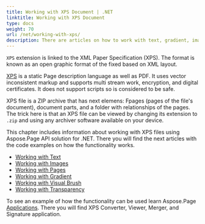 ```yaml
---
title: Working with XPS Document | .NET
linktitle: Working with XPS Document
type: docs
weight: 70
url: /net/working-with-xps/
description: There are articles on how to work with text, gradient, image, transparency, and pages of XPS files using Aspose.Page for .NET API solution.
---
```


`XPS` extension is linked to the XML Paper Specification (XPS). The format is known as an open graphic format of the fixed based on XML layout.

[XPS](https://docs.aspose.com/page/net/what-is-xps-file/) is a static Page description language as well as PDF. It uses vector inconsistent markup and supports multi stream work, encryption, and digital certificates. It does not support scripts so is considered to be safe.

XPS file is a ZIP archive that has next elemens: Fpages (pages of the file's document), document parts, and a folder with relationships of the pages. The trick here is that an XPS file can be viewed by changing its extension to `.zip` and using any archiver software available on your device.

This chapter includes information about working with XPS files using Aspose.Page API solution for .NET. There you will find the next articles with the code examples on how the functionality works.


- [Working with Text](https://docs.aspose.com/page/net/working-with-text/)
- [Working with Images](https://docs.aspose.com/page/net/working-with-images/)
- [Working with Pages](https://docs.aspose.com/page/net/working-with-pages/)
- [Working with Gradient](https://docs.aspose.com/page/net/working-with-gradient/)
- [Working with Visual Brush](https://docs.aspose.com/page/net/working-with-visual-brush/)
- [Working with Transparency](https://docs.aspose.com/page/net/working-with-transparency/)

To see an example of how the functionality can be used learn Aspose.Page [Applications](https://products.aspose.app/page/applications). There you will find XPS Converter, Viewer, Merger, and Signature application.

